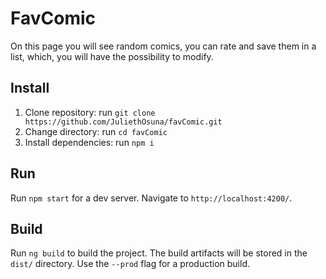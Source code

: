 # FavComic

On this page you will see random comics, you can rate and save them in a list, which, you will have the possibility to modify.

## Install
1. Clone repository: run `git clone https://github.com/JuliethOsuna/favComic.git`
2. Change directory: run `cd favComic`
3. Install dependencies: run `npm i`

## Run 

Run `npm start` for a dev server. Navigate to `http://localhost:4200/`.

## Build

Run `ng build` to build the project. The build artifacts will be stored in the `dist/` directory. Use the `--prod` flag for a production build.

